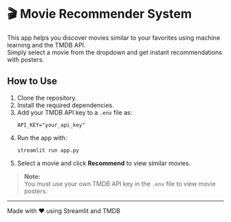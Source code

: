 # 🎬 Movie Recommender System

This app helps you discover movies similar to your favorites using machine learning and the TMDB API.  
Simply select a movie from the dropdown and get instant recommendations with posters.

## How to Use

1. Clone the repository.
2. Install the required dependencies.
3. Add your TMDB API key to a `.env` file as:  
   ```
   API_KEY="your_api_key"
   ```
4. Run the app with:
   ```
   streamlit run app.py
   ```
5. Select a movie and click **Recommend** to view similar movies.

> **Note:**  
> You must use your own TMDB API key in the `.env` file to view movie posters.

---
Made with ❤️ using Streamlit and TMDB